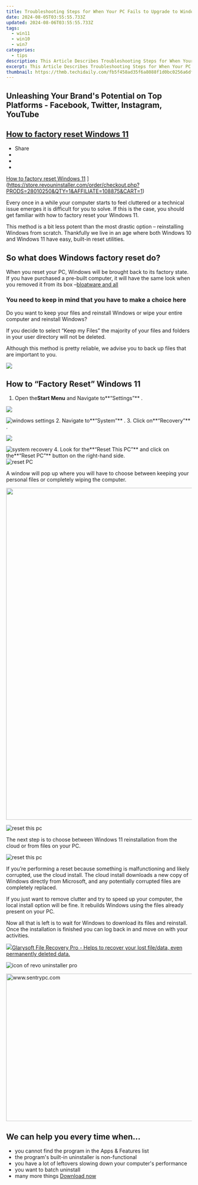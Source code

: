 ```yaml
---
title: Troubleshooting Steps for When Your PC Fails to Upgrade to Windows 11
date: 2024-08-05T03:55:55.733Z
updated: 2024-08-06T03:55:55.733Z
tags:
  - win11
  - win10
  - win7
categories:
  - tips
description: This Article Describes Troubleshooting Steps for When Your PC Fails to Upgrade to Windows 11
excerpt: This Article Describes Troubleshooting Steps for When Your PC Fails to Upgrade to Windows 11
thumbnail: https://thmb.techidaily.com/fb5f458ad35f6a8088f1d0bc0256a6dfcf5f90caa0def063b41c33922ff4a5cb.jpg
---
```


## Unleashing Your Brand's Potential on Top Platforms - Facebook, Twitter, Instagram, YouTube

## [How to factory reset Windows 11](https://store.revouninstaller.com/order/checkout.php?PRODS=28010250&QTY=1&AFFILIATE=108875&CART=1)

* Share
* [](http://www.facebook.com/share.php?u=https://www.revouninstaller.com/blog/how-to-factory-reset-windows-11/&title=How+to+factory+reset+Windows+11)
* [](https://twitter.com/intent/tweet?text=How+to+factory+reset+Windows+11&url=https://www.revouninstaller.com/blog/how-to-factory-reset-windows-11/ "Click to share on Twitter")
* [](https://store.revouninstaller.com/order/checkout.php?PRODS=28010250&QTY=1&AFFILIATE=108875&CART=1)

[How to factory reset Windows 11](https://f057a20f961f56a72089-b74530d2d26278124f446233f95622ef.ssl.cf1.rackcdn.com/site/blog/factory-reset/cover.jpg) ](https://store.revouninstaller.com/order/checkout.php?PRODS=28010250&QTY=1&AFFILIATE=108875&CART=1)

 Every once in a while your computer starts to feel cluttered or a technical issue emerges it is difficult for you to solve. If this is the case, you should get familiar with how to factory reset your Windows 11.

 This method is a bit less potent than the most drastic option – reinstalling Windows from scratch. Thankfully we live in an age where both Windows 10 and Windows 11 have easy, built-in reset utilities.

## So what does Windows factory reset do?

 When you reset your PC, Windows will be brought back to its factory state. If you have purchased a pre-built computer, it will have the same look when you removed it from its box –[bloatware and all](https://store.revouninstaller.com/order/checkout.php?PRODS=28010250&QTY=1&AFFILIATE=108875&CART=1)

### You need to keep in mind that you have to make a choice here

 Do you want to keep your files and reinstall Windows or wipe your entire computer and reinstall Windows?

 If you decide to select “Keep my Files” the majority of your files and folders in your user directory will not be deleted.

 Although this method is pretty reliable, we advise you to back up files that are important to you.

<!-- affiliate ads begin -->
<a href="https://store.movavi.com/affiliate.php?ACCOUNT=MOVAVI&AFFILIATE=108875&PATH=https%3A%2F%2Fwww.movavi.com%3FAFFILIATE%3D108875%26RESOURCE%3DMovavi%2BVideo%2BConverter%2BBox"><img src="https://mcusercontent.com/0885a03ded3d480dca9287f12/images/8020c1dc-518e-3bdf-6e7b-e6d1bdf1597b.jpg" border="0"></a>
<!-- affiliate ads end -->
## How to “Factory Reset” Windows 11

1. Open the**Start Menu** and Navigate to**“Settings”** .  
<!-- affiliate ads begin -->
<a href="https://store.revouninstaller.com/order/checkout.php?PRODS=28010250&QTY=1&AFFILIATE=108875&CART=1"><img src="https://secure.avangate.com/images/merchant/4282ec8de8c9be897e7aff4aa231b1a4/336__280a.jpg" border="0"></a>
<!-- affiliate ads end -->
![windows settings](https://f057a20f961f56a72089-b74530d2d26278124f446233f95622ef.ssl.cf1.rackcdn.com/site/blog/factory-reset/step-1-windows-11-settings.jpg)
2. Navigate to**“System”** .
3. Click on**“Recovery”** .  
<!-- affiliate ads begin -->
<a href="https://store.absolute.com/order/checkout.php?PRODS=4601998&QTY=1&AFFILIATE=108875&CART=1"><img src="https://secure.avangate.com/images/merchant/ef70e26a0b5da778eda3f48014d087cd/728x90_larger-shield.jpg" border="0"></a>
<!-- affiliate ads end -->
![system recovery](https://f057a20f961f56a72089-b74530d2d26278124f446233f95622ef.ssl.cf1.rackcdn.com/site/blog/factory-reset/step-2and3-windows-11-system-and-recovery.jpg)
4. Look for the**“Reset This PC”** and click on the**“Reset PC”** button on the right-hand side.  
![reset PC](https://f057a20f961f56a72089-b74530d2d26278124f446233f95622ef.ssl.cf1.rackcdn.com/site/blog/factory-reset/step-4-windows-11-reset-this-pc.jpg)

 A window will pop up where you will have to choose between keeping your personal files or completely wiping the computer.

<!-- affiliate ads begin -->
<a href="https://tinyland.pxf.io/c/5597632/1793214/19135" target="_top" id="1793214"><img src="//a.impactradius-go.com/display-ad/19135-1793214" border="0" alt="" width="900" height="900"/></a><img height="0" width="0" src="https://imp.pxf.io/i/5597632/1793214/19135" style="position:absolute;visibility:hidden;" border="0" />
<!-- affiliate ads end -->
![reset this pc](https://f057a20f961f56a72089-b74530d2d26278124f446233f95622ef.ssl.cf1.rackcdn.com/site/blog/factory-reset/reset-pc.jpg)

 The next step is to choose between Windows 11 reinstallation from the cloud or from files on your PC.

![reset this pc](https://f057a20f961f56a72089-b74530d2d26278124f446233f95622ef.ssl.cf1.rackcdn.com/site/blog/factory-reset/reset-pc-2.jpg)

 If you’re performing a reset because something is malfunctioning and likely corrupted, use the cloud install. The cloud install downloads a new copy of Windows directly from Microsoft, and any potentially corrupted files are completely replaced.

 If you just want to remove clutter and try to speed up your computer, the local install option will be fine. It rebuilds Windows using the files already present on your PC.

 Now all that is left is to wait for Windows to download its files and reinstall. Once the installation is finished you can log back in and move on with your activities.

<!-- affiliate ads begin -->
<a href="https://order.glarysoft.com/order/checkout.php?PRODS=35408920&QTY=1&AFFILIATE=108875&CART=1"><img src="https://secure.avangate.com/images/merchant/6734fa703f6633ab896eecbdfad8953a/products/FR-200-1.png" border="0">Glarysoft File Recovery Pro - Helps to recover your lost file/data, even permanently deleted data. </a>
<!-- affiliate ads end -->
![icon of revo uninstaller pro](https://f057a20f961f56a72089-b74530d2d26278124f446233f95622ef.ssl.cf1.rackcdn.com/site/icons/rup5-64.png)

<!-- affiliate ads begin -->
<a href="https://sentrypc.7eer.net/c/5597632/398453/3022" target="_top" id="398453"><img src="//a.impactradius-go.com/display-ad/3022-398453" border="0" alt="www.sentrypc.com" width="580" height="400"/></a><img height="0" width="0" src="https://sentrypc.7eer.net/i/5597632/398453/3022" style="position:absolute;visibility:hidden;" border="0" />
<!-- affiliate ads end -->
## We can help you every time when…

* you cannot find the program in the Apps & Features list
* the program's built-in uninstaller is non-functional
* you have a lot of leftovers slowing down your computer's performance
* you want to batch uninstall
* many more things
[Download now](https://store.revouninstaller.com/order/checkout.php?PRODS=28010250&QTY=1&AFFILIATE=108875&CART=1)

<ins class="adsbygoogle"
     style="display:block"
     data-ad-format="autorelaxed"
     data-ad-client="ca-pub-7571918770474297"
     data-ad-slot="1223367746"></ins>



<ins class="adsbygoogle"
     style="display:block"
     data-ad-client="ca-pub-7571918770474297"
     data-ad-slot="8358498916"
     data-ad-format="auto"
     data-full-width-responsive="true"></ins>

